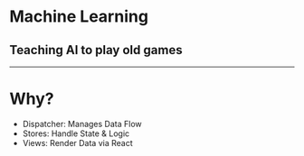 
# Machine Learning
## Teaching AI to play old games	
---

# Why?

- Dispatcher: Manages Data Flow
- Stores: Handle State & Logic
- Views: Render Data via React

<!--stackedit_data:
eyJoaXN0b3J5IjpbMTI3MDk0NTY0MCwtMTkyOTk0NzEzNl19
-->